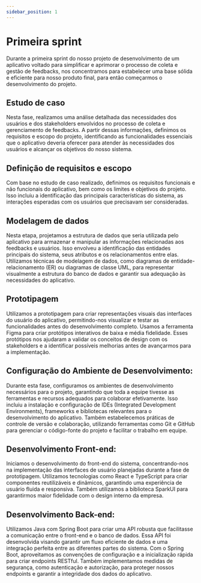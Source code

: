 ```yaml
---
sidebar_position: 1
---
```


# Primeira sprint

Durante a primeira sprint do nosso projeto de desenvolvimento de um aplicativo voltado para simplificar e aprimorar o processo de coleta e gestão de feedbacks, nos concentramos para estabelecer uma base sólida e eficiente para nosso produto final, para então começarmos o desenvolvimento do projeto.

## Estudo de caso
Nesta fase, realizamos uma análise detalhada das necessidades dos usuários e dos stakeholders envolvidos no processo de coleta e gerenciamento de feedbacks. A partir dessas informações, definimos os requisitos e escopo do projeto, identificando as funcionalidades essenciais que o aplicativo deveria oferecer para atender às necessidades dos usuários e alcançar os objetivos do nosso sistema.

## Definição de requisitos e escopo
Com base no estudo de caso realizado, definimos os requisitos funcionais e não funcionais do aplicativo, bem como os limites e objetivos do projeto. Isso incluiu a identificação das principais características do sistema, as interações esperadas com os usuários que precisavam ser consideradas. 

## Modelagem de dados
Nesta etapa, projetamos a estrutura de dados que seria utilizada pelo aplicativo para armazenar e manipular as informações relacionadas aos feedbacks e usuários. Isso envolveu a identificação das entidades principais do sistema, seus atributos e os relacionamentos entre elas. Utilizamos técnicas de modelagem de dados, como diagramas de entidade-relacionamento (ER) ou diagramas de classe UML, para representar visualmente a estrutura do banco de dados e garantir sua adequação às necessidades do aplicativo.

## Prototipagem
Utilizamos a prototipagem para criar representações visuais das interfaces do usuário do aplicativo, permitindo-nos visualizar e testar as funcionalidades antes do desenvolvimento completo. Usamos a ferramenta Figma para criar protótipos interativos de baixa e média fidelidade. Esses protótipos nos ajudaram a validar os conceitos de design com os stakeholders e a identificar possíveis melhorias antes de avançarmos para a implementação.

## Configuração do Ambiente de Desenvolvimento:
Durante esta fase, configuramos os ambientes de desenvolvimento necessários para o projeto, garantindo que toda a equipe tivesse as ferramentas e recursos adequados para colaborar efetivamente. Isso incluiu a instalação e configuração de IDEs (Integrated Development Environments), frameworks e bibliotecas relevantes para o desenvolvimento do aplicativo. Também estabelecemos práticas de controle de versão e colaboração, utilizando ferramentas como Git e GitHub para gerenciar o código-fonte do projeto e facilitar o trabalho em equipe.

## Desenvolvimento Front-end:
Iniciamos o desenvolvimento do front-end do sistema, concentrando-nos na implementação das interfaces de usuário planejadas durante a fase de prototipagem. Utilizamos tecnologias como React e TypeScript para criar componentes reutilizáveis e dinâmicos, garantindo uma experiência de usuário fluida e responsiva. Também utilizamos a biblioteca SparkUI para garantirmos  maior fidelidade com o design interno da empresa.

## Desenvolvimento Back-end:
Utilizamos Java com Spring Boot para criar uma API robusta que facilitasse a comunicação entre o front-end e o banco de dados. Essa API foi desenvolvida visando garantir um fluxo eficiente de dados e uma integração perfeita entre as diferentes partes do sistema.
Com o Spring Boot, aproveitamos as convenções de configuração e a inicialização rápida para criar endpoints RESTful.
Também implementamos medidas de segurança, como autenticação e autorização, para proteger nossos endpoints e garantir a integridade dos dados do aplicativo.


